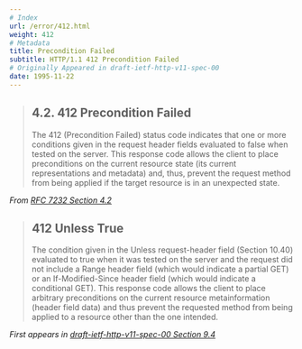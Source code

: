 ```yaml
---
# Index
url: /error/412.html
weight: 412
# Metadata
title: Precondition Failed
subtitle: HTTP/1.1 412 Precondition Failed
# Originally Appeared in draft-ietf-http-v11-spec-00
date: 1995-11-22
---
```


> ## 4.2.  412 Precondition Failed
>
> The 412 (Precondition Failed) status code indicates that one or more
> conditions given in the request header fields evaluated to false when
> tested on the server.  This response code allows the client to place
> preconditions on the current resource state (its current
> representations and metadata) and, thus, prevent the request method
> from being applied if the target resource is in an unexpected state.

<cite>From [RFC 7232 Section 4.2](https://tools.ietf.org/html/rfc7231#section-4.2)</cite>

> ## 412 Unless True
>
> The condition given in the Unless request-header field
> (Section 10.40) evaluated to true when it was tested on the server
> and the request did not include a Range header field (which would
> indicate a partial GET) or an If-Modified-Since header field (which
> would indicate a conditional GET). This response code allows the
> client to place arbitrary preconditions on the current resource
> metainformation (header field data) and thus prevent the requested
> method from being applied to a resource other than the one intended.

<cite>First appears in [draft-ietf-http-v11-spec-00 Section 9.4](https://tools.ietf.org/html/draft-ietf-http-v11-spec-00#section-9.4)</cite>
